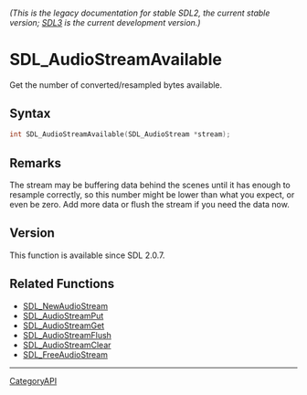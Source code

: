 ###### (This is the legacy documentation for stable SDL2, the current stable version; [SDL3](https://wiki.libsdl.org/SDL3/) is the current development version.)
# SDL_AudioStreamAvailable

Get the number of converted/resampled bytes available.

## Syntax

```c
int SDL_AudioStreamAvailable(SDL_AudioStream *stream);

```

## Remarks

The stream may be buffering data behind the scenes until it has enough to
resample correctly, so this number might be lower than what you expect, or
even be zero. Add more data or flush the stream if you need the data now.

## Version

This function is available since SDL 2.0.7.

## Related Functions

* [SDL_NewAudioStream](SDL_NewAudioStream.md)
* [SDL_AudioStreamPut](SDL_AudioStreamPut.md)
* [SDL_AudioStreamGet](SDL_AudioStreamGet.md)
* [SDL_AudioStreamFlush](SDL_AudioStreamFlush.md)
* [SDL_AudioStreamClear](SDL_AudioStreamClear.md)
* [SDL_FreeAudioStream](SDL_FreeAudioStream.md)

----
[CategoryAPI](CategoryAPI.md)
